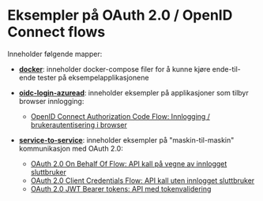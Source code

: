 # Eksempler på OAuth 2.0 / OpenID Connect flows

Inneholder følgende mapper:

- [**docker**](docker): inneholder docker-compose filer for å kunne kjøre ende-til-ende tester på eksempelapplikasjonene 

- [**oidc-login-azuread**](oidc-login-azuread): inneholder eksempler på applikasjoner som tilbyr browser innlogging:
    - [OpenID Connect Authorization Code Flow: Innlogging / brukerautentisering i browser](https://security.labs.nais.io/pages/guide/innlogging/ansatte.html)

- [**service-to-service**](service-to-service): inneholder eksempler på "maskin-til-maskin" kommunikasjon med OAuth 2.0:
    - [OAuth 2.0 On Behalf Of Flow: API kall på vegne av innlogget sluttbruker](https://security.labs.nais.io/pages/guide/api-kall/sluttbruker/azure-ad.html)
    - [OAuth 2.0 Client Credentials Flow: API kall uten innlogget sluttbruker](https://security.labs.nais.io/pages/guide/api-kall/maskin_til_maskin_uten_bruker.html)
    - [OAuth 2.0 JWT Bearer tokens: API med tokenvalidering](https://security.labs.nais.io/pages/guide/token_validering.html)
